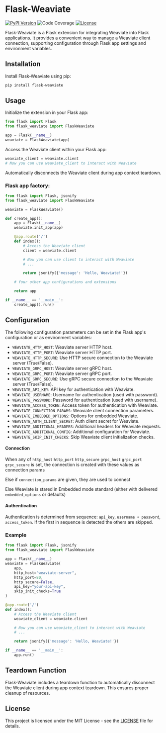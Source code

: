# Flask-Weaviate

[![PyPI Version](https://img.shields.io/pypi/v/flask-weaviate.svg)](https://pypi.org/project/flask-weaviate/)
![Code Coverage](https://img.shields.io/badge/coverage-100%25-brightgreen.svg)
[![License](https://img.shields.io/badge/License-MIT-blue.svg)](LICENSE)


Flask-Weaviate is a Flask extension for integrating Weaviate into Flask applications. It provides a convenient way to manage a Weaviate client connection, supporting configuration through Flask app settings and environment variables.

## Installation

Install Flask-Weaviate using pip:

```bash
pip install flask-weaviate
```

## Usage

Initialize the extension in your Flask app:

```python
from flask import Flask
from flask_weaviate import FlaskWeaviate

app = Flask(__name__)
weaviate = FlaskWeaviate(app)
```

Access the Weaviate client within your Flask app:

```python
weaviate_client = weaviate.client
# Now you can use weaviate_client to interact with Weaviate
```

Automatically disconnects the Weaviate client during app context teardown.

### Flask app factory:

```python
from flask import Flask, jsonify
from flask_weaviate import FlaskWeaviate

weaviate = FlaskWeaviate()

def create_app():
    app = Flask(__name__)
    weaviate.init_app(app)

    @app.route('/')
    def index():
        # Access the Weaviate client
        client = weaviate.client

        # Now you can use client to interact with Weaviate
        # ...

        return jsonify({'message': 'Hello, Weaviate!'})

    # Your other app configurations and extensions

    return app

if __name__ == '__main__':
    create_app().run()
```

## Configuration

The following configuration parameters can be set in the Flask app's configuration or as environment variables:

- `WEAVIATE_HTTP_HOST`: Weaviate server HTTP host.
- `WEAVIATE_HTTP_PORT`: Weaviate server HTTP port.
- `WEAVIATE_HTTP_SECURE`: Use HTTP secure connection to the Weaviate server (True/False).
- `WEAVIATE_GRPC_HOST`: Weaviate server gRPC host.
- `WEAVIATE_GRPC_PORT`: Weaviate server gRPC port.
- `WEAVIATE_GRPC_SECURE`: Use gRPC secure connection to the Weaviate server (True/False).
- `WEAVIATE_API_KEY`: API key for authentication with Weaviate.
- `WEAVIATE_USERNAME`: Username for authentication (used with password).
- `WEAVIATE_PASSWORD`: Password for authentication (used with username).
- `WEAVIATE_ACCESS_TOKEN`: Access token for authentication with Weaviate.
- `WEAVIATE_CONNECTION_PARAMS`: Weaviate client connection parameters.
- `WEAVIATE_EMBEDDED_OPTIONS`: Options for embedded Weaviate.
- `WEAVIATE_AUTH_CLIENT_SECRET`: Auth client secret for Weaviate.
- `WEAVIATE_ADDITIONAL_HEADERS`: Additional headers for Weaviate requests.
- `WEAVIATE_ADDITIONAL_CONFIG`: Additional configuration for Weaviate.
- `WEAVIATE_SKIP_INIT_CHECKS`: Skip Weaviate client initialization checks.

#### Connection

When any of `http_host` `http_port` `http_secure` `grpc_host` `grpc_port` `grpc_secure` is set, 
the connection is created with these values as connection params

Else if `connection_params` are given, they are used to connect

Else Weaviate is stared in Embedded mode standard (either with delivered `embedded_options` or defaults)

#### Authentication

Authentication is determined from sequence: `api_key`, `username + password`, `access_token`.
If the first in sequence is detected the others are skipped.

### Example

```python
from flask import Flask, jsonify
from flask_weaviate import FlaskWeaviate

app = Flask(__name__)
weaviate = FlaskWeaviate(
    app,
    http_host="weaviate-server",
    http_port=80,
    http_secure=False,
    api_key="your-api-key",
    skip_init_checks=True
)

@app.route('/')
def index():
    # Access the Weaviate client
    weaviate_client = weaviate.client

    # Now you can use weaviate_client to interact with Weaviate
    # ...

    return jsonify({'message': 'Hello, Weaviate!'})

if __name__ == '__main__':
    app.run()
```

## Teardown Function

Flask-Weaviate includes a teardown function to automatically disconnect the Weaviate client during app context teardown. This ensures proper cleanup of resources.

## License

This project is licensed under the MIT License - see the [LICENSE](LICENSE) file for details.
